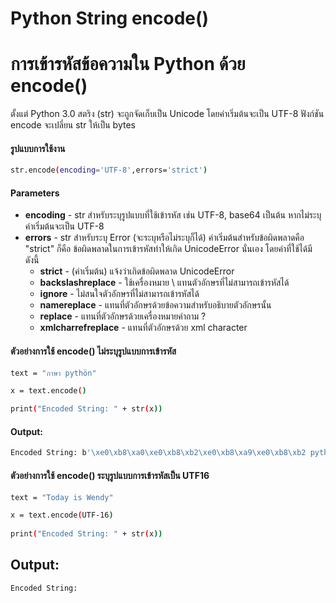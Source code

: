 # Python String encode()
# การเข้ารหัสข้อความใน Python ด้วย encode() 

ตั้งแต่ Python 3.0 สตริง (str) จะถูกจัดเก็บเป็น Unicode โดยค่าเริ่มต้นจะเป็น UTF-8 
ฟังก์ชัน encode จะเปลี่ยน str ให้เป็น bytes 

#### รูปแบบการใช้งาน

```bash 
str.encode(encoding='UTF-8',errors='strict') 
```

#### Parameters

- **encoding** - str สำหรับระบุรูปแบบที่ใช้เข้ารหัส เช่น UTF-8, base64 เป็นต้น หากไม่ระบุค่าเริ่มต้นจะเป็น UTF-8
- **errors** - str สำหรับระบุ Error (จะระบุหรือไม่ระบุก็ได้) ค่าเริ่มต้นสำหรับข้อผิดพลาดคือ "strict" ก็คือ ข้อผิดพลาดในการเข้ารหัสทำให้เกิด UnicodeError นั่นเอง โดยค่าที่ใช้ได้มีดังนี้
    - **strict** - (ค่าเริ่มต้น) แจ้งว่าเกิดข้อผิดพลาด UnicodeError
    - **backslashreplace** - ใช้เครื่องหมาย \ แทนตัวอักษรที่ไม่สามารถเข้ารหัสได้
    - **ignore** - ไม่สนใจตัวอักษรที่ไม่สามารถเข้ารหัสได้
    - **namereplace** - แทนที่ตัวอักษรด้วยข้อความสำหรับอธิบายตัวอักษรนั้น
    - **replace** - แทนที่ตัวอักษรด้วยเครื่องหมายคำถาม ?
    - **xmlcharrefreplace** - แทนที่ตัวอักษรด้วย xml character

#### ตัวอย่างการใช้ encode() ไม่ระบุรูปแบบการเข้ารหัส

```bash
text = "ภาษา pythön" 

x = text.encode()

print("Encoded String: " + str(x))
```

#### Output:

```bash
Encoded String: b'\xe0\xb8\xa0\xe0\xb8\xb2\xe0\xb8\xa9\xe0\xb8\xb2 pyth\xc3\xb6n' 
```

#### ตัวอย่างการใช้ encode() ระบุรูปแบบการเข้ารหัสเป็น UTF16

```bash
text = "Today is Wendy"

x = text.encode(UTF-16)
 
print("Encoded String: " + str(x))
```

## Output:


```bash
Encoded String:  
```
